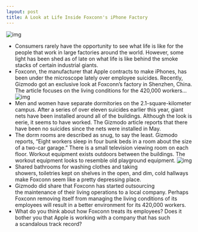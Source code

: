 ```yaml
---
layout: post
title: A Look at Life Inside Foxconn's iPhone Factory
---
```

![img](http://media.idownloadblog.com/wp-content/uploads/2010/11/Where-The-Workers-Who-Made-Your-iPhone-Sleep-At-Night.jpeg)
* Consumers rarely have the opportunity to see what life is like for the people that work in large factories around the world. However, some light has been shed as of late on what life is like behind the smoke stacks of certain industrial giants.
* Foxconn, the manufacturer that Apple contracts to make iPhones, has been under the microscope lately over employee suicides. Recently, Gizmodo got an exclusive look at Foxconn’s factory in Shenzhen, China. The article focuses on the living conditions for the 420,000 workers…
![img](http://media.idownloadblog.com/wp-content/uploads/2010/11/Where-The-Workers-Who-Made-Your-iPhone-Sleep-At-Night-2.jpeg)
* Men and women have separate dormitories on the 2.1-square-kilometer campus. After a series of over eleven suicides earlier this year, giant nets have been installed around all of the buildings. Although the look is eerie, it seems to have worked. The Gizmodo article reports that there have been no suicides since the nets were installed in May.
* The dorm rooms are described as snug, to say the least. Gizmodo reports, “Eight workers sleep in four bunk beds in a room about the size of a two-car garage.” There is a small television viewing room on each floor. Workout equipment exists outdoors between the buildings. The workout equipment looks to resemble old playground equipment.
![img](http://media.idownloadblog.com/wp-content/uploads/2010/11/Where-The-Workers-Who-Made-Your-iPhone-Sleep-At-Night-1.jpeg)
* Shared bathrooms for washing clothes and taking showers, toiletries kept on shelves in the open, and dim, cold hallways make Foxconn seem like a pretty depressing place.
* Gizmodo did share that Foxconn has started outsourcing the maintenance of their living operations to a local company. Perhaps Foxconn removing itself from managing the living conditions of its employees will result in a better environment for its 420,000 workers.
* What do you think about how Foxconn treats its employees? Does it bother you that Apple is working with a company that has such a scandalous track record?

